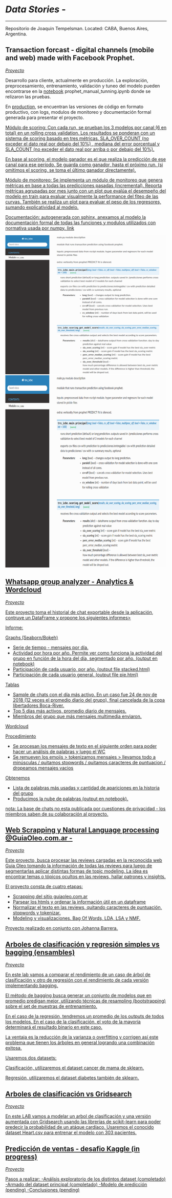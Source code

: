 ﻿# *Data Stories* - 
-------------------------------------
Repositorio de Joaquin Tempelsman.
Located: CABA, Buenos Aires, Argentina. 

## Transaction forcast - digital channels (mobile and web) made with Facebook Prophet.
[*Proyecto*](https://github.com/joaquin-tempelsman/data-stories/tree/master/transaction%20forecasting%20-%20prophet)

Desarrollo para cliente, actualmente en producción. La exploración, preprocesamiento, entrenamiento, validación y tuneo del modelo pueden encontrarse en la [notebook](https://github.com/joaquin-tempelsman/data-stories/blob/master/transaction%20forecasting%20-%20prophet/prophet_manual_tunning.ipynb) prophet_manual_tunning.ipynb donde se relizaron las pruebas.

En [production](https://github.com/joaquin-tempelsman/data-stories/tree/master/transaction%20forecasting%20-%20prophet/production), se encuentran las versiones de código en formato productivo, con logs, modulos de monitoreo y documentación formal generada para presentar el proyecto.

<u>Módulo de scoring<u>: Con cada run, se prueban los 3 modelos por canal (6 en total) en un rolling cross validation. Los resultados se ponderan con un sistema de scoring basado en tres métricas. SLA_OVER_COUNT (no exceder el dato real por debajo del 10%) , mediana del error porcentual y SLA_COUNT (no exceder el dato real por arriba o por debajo del 10%). 

En base al scoring, el modelo ganador es el que realiza la predicción de ese canal para ese período. Se guarda como ganador, hasta el próximo run. (si omitimos el scoring, se toma el último ganador directamente).

<u>Módulo de monitoreo<u>: Se implementa un módulo de monitoreo que genera métricas en base a todas las predicciones pasadas (incremental). Reporta métricas agrupadas por mes junto con un [plot](https://github.com/joaquin-tempelsman/data-stories/blob/master/transaction%20forecasting%20-%20prophet/cross_validation%20performance_report.png) que evalúa el desempeño del modelo en train para evaluar visualmente la performance del fiteo de las curvas. También se realiza un plot para evaluar el peso de los regresores, sumando explicatividad al modelo.

<u>Documentación<u>: autogenerada con sphinx, anexamos al modelo la documentación formal de todas las funciones y modulos utilizados con normativa usada por numpy.
[link](https://github.com/joaquin-tempelsman/data-stories/tree/master/transaction%20forecasting%20-%20prophet/production/docs/build)

![doc_sample_jpg](https://github.com/joaquin-tempelsman/data-stories/blob/master/assets/trx_docs_sample.png)<!-- .element height="30%" width=30%" -->
<img src="https://github.com/joaquin-tempelsman/data-stories/blob/master/assets/trx_docs_sample.png" height="600">

## Whatsapp group analyzer - Analytics & Wordcloud
[*Proyecto*](https://github.com/joaquin-tempelsman/data-stories/tree/master/Whatsapp%20group%20-%20analytics)

Este proyecto toma el historial de chat exportable desde la aplicación, contruye un DataFrame y propone
los siguientes informes>

Informe:

Graphs (Seaborn/Bokeh)
- Serie de tiempo - mensajes por día.
- Actividad por hora por año. Permite ver como funciona la actividad del grupo en función de la hora del día, segmentado por año. (output en notebook)
- Participación de cada usuario, por año. (output file stacked.html)
- Participación de cada usuario general. (output file pie.html)

Tablas
- Sample de chats con el día más activo. En un caso fue 24 de nov de 2018 (12 veces el promedio diario del grupo), final cancelada de la copa libertadores Boca-River. 
- Top 5 días más activos, promedio diario de mensajes.
- Miembros del grupo que más mensajes multimedia envìaron.

Wordcloud

Procedimiento
- Se procesan los mensajes de texto en el siguiente orden para poder hacer un análisis de palabras y luego el WC
- Se remueven los emojis > tokenizamos mensajes > llevamos todo a minúsculas / quitamos stopwords / quitamos caracteres de puntuacion / dropeamos mensajes vacios

Obtenemos
- Lista de palabras más usadas y cantidad de apariciones en la historia del grupo
- Producimos la nube de palabras (output en notebook).


nota: La base de chats no esta publicada por cuestiones de privacidad - los miembros saben de su colaboración al proyecto.


## Web Scrapping y Natural Language processing  @GuiaOleo.com.ar -
[*Proyecto*](https://github.com/JoaquinTemp87/data-stories/tree/master/Web%20Scapping%20-%20GuiaOleo)

Este proyecto, busca procesar las reviews cargadas en la reconocida web Guia Oleo tomando la información de todas las reviews para luego de segmentarlas aplicar distintas formas de topic modeling. La idea es encontrar temas o tópicos ocultos en las reviews, hallar patrones y insights.

El proyecto consta de cuatro etapas:
- Scrapping del sitio guiaoleo.com.ar
- Parsear los htmls y ordenar la información útil en un dataframe
- Normalizar el texto en las reviews, quitando caracteres de puntuación, stopwords y tokenizar.
- Modeling y visualizaciones. Bag Of Words, LDA, LSA y NMF.

Proyecto realizado en conjunto con Johanna Barrera. 

## Arboles de clasificación y regresión simples vs bagging (ensambles)
[*Proyecto*](https://github.com/joaquin-tempelsman/data-stories/tree/master/Bagging)

En este lab vamos a comparar el rendimiento de un caso de árbol de clasificación y otro de regresión con el rendimiento de cada versión implementando bagging.

El método de bagging busca generar un conjunto de modelos que en promedio predigan mejor, utilizando técnicas de resampling (bootstrapping) sobre el set de muestras de entrenamiento.

En el caso de la regresión, tendremos un promedio de los outputs de todos los modelos. En el caso de la clasificación, el voto de la mayoría determinará el resultado binario en este caso.

La ventaja es la reducción de la varianza o overfitting y corrigen así este problema que tienen los árboles en general logrando una combinación exitosa.

Usaremos dos datasets:

Clasificación, utilizaremos el dataset cancer de mama de sklearn.

Regresión, utilizaremos el dataset diabetes también de sklearn.

## Arboles de clasificación vs Gridsearch
[*Proyecto*](https://github.com/joaquin-tempelsman/data-stories/tree/master/Clasificacion)

En este LAB vamos a modelar un arbol de clasificación y una versión aumentada con Gridsearch usando las librerías de scikit-learn para poder predecir la probabilidad de un atáque cardíaco. Usaremos el conocido dataset Heart.csv para entrenar el modelo con 303 pacientes.

## Predicción de ventas - desafio Kaggle (in progress)
[*Proyecto*](https://github.com/joaquin-tempelsman/data-stories/tree/master/Predict%20Sales%20-%20Kaggle)

Pasos a realizar:
-Análisis exploratorio de los distintos dataset (completado)
-Armado del dataset principal (completado)
-Modelo de predicción (pending)
-Conclusiones (pending)
